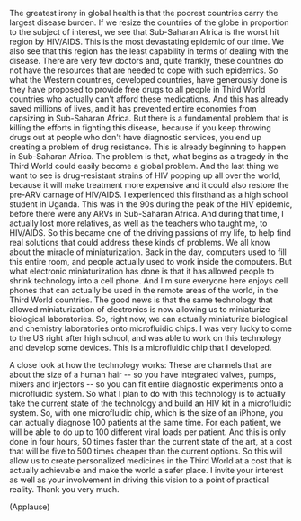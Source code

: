 
The greatest irony in global health
is that the poorest countries
carry the largest disease burden.
If we resize the countries of the globe
in proportion to the subject of interest,
we see that Sub-Saharan Africa
is the worst hit region by HIV/AIDS.
This is the most devastating epidemic of our time.
We also see that this region
has the least capability in terms of dealing with the disease.
There are very few doctors
and, quite frankly, these countries do not have the resources
that are needed to cope
with such epidemics.
So what the Western countries,
developed countries, have generously done
is they have proposed to provide free drugs
to all people in Third World countries
who actually can&#39;t afford these medications.
And this has already saved millions of lives,
and it has prevented entire economies
from capsizing in Sub-Saharan Africa.
But there is a fundamental problem
that is killing the efforts
in fighting this disease,
because if you keep throwing
drugs out at people
who don&#39;t have diagnostic services,
you end up creating a problem of drug resistance.
This is already beginning to happen in Sub-Saharan Africa.
The problem is that,
what begins as a tragedy in the Third World
could easily become a global problem.
And the last thing we want to see
is drug-resistant strains of HIV
popping up all over the world,
because it will make treatment more expensive
and it could also restore
the pre-ARV carnage of HIV/AIDS.
I experienced this firsthand
as a high school student in Uganda.
This was in the 90s
during the peak of the HIV epidemic,
before there were any ARVs in Sub-Saharan Africa.
And during that time, I actually lost more relatives,
as well as the teachers who taught me,
to HIV/AIDS.
So this became one of the driving passions of my life,
to help find real solutions
that could address these kinds of problems.
We all know about the miracle of miniaturization.
Back in the day, computers used to fill this entire room,
and people actually used to work inside the computers.
But what electronic miniaturization has done
is that it has allowed people to shrink
technology into a cell phone.
And I&#39;m sure everyone here enjoys cell phones
that can actually be used in the remote areas of the world,
in the Third World countries.
The good news is that the same technology
that allowed miniaturization of electronics
is now allowing us to miniaturize
biological laboratories.
So, right now, we can actually miniaturize
biological and chemistry laboratories
onto microfluidic chips.
I was very lucky to come
to the US right after high school,
and was able to work on this technology
and develop some devices.
This is a microfluidic chip that I developed.

A close look at how the technology works:
These are channels that are about the size of a human hair --
so you have integrated valves, pumps, mixers and injectors --
so you can fit entire diagnostic experiments
onto a microfluidic system.
So what I plan to do with this technology
is to actually take the current state
of the technology
and build an HIV kit
in a microfluidic system.
So, with one microfluidic chip,
which is the size of an iPhone,
you can actually diagnose
100 patients at the same time.
For each patient, we will be able to do
up to 100 different viral loads per patient.
And this is only done in four hours,
50 times faster than the current state of the art,
at a cost that will be five to 500 times cheaper
than the current options.
So this will allow us to create
personalized medicines in the Third World
at a cost that is actually achievable
and make the world a safer place.
I invite your interest
as well as your involvement
in driving this vision
to a point of practical reality.
Thank you very much.

(Applause)

